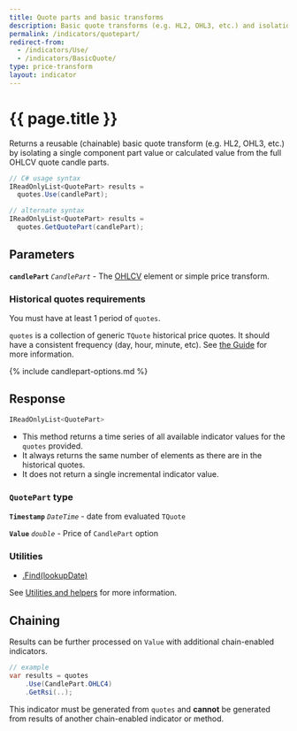 ```yaml
---
title: Quote parts and basic transforms
description: Basic quote transforms (e.g. HL2, OHL3, etc.) and isolation of individual price quote candle parts from a full OHLCV quote.
permalink: /indicators/quotepart/
redirect-from:
  - /indicators/Use/
  - /indicators/BasicQuote/
type: price-transform
layout: indicator
---
```


# {{ page.title }}

Returns a reusable (chainable) basic quote transform (e.g. HL2, OHL3, etc.) by isolating a single component part value or calculated value from the full OHLCV quote candle parts.

```csharp
// C# usage syntax
IReadOnlyList<QuotePart> results =
  quotes.Use(candlePart);

// alternate syntax
IReadOnlyList<QuotePart> results =
  quotes.GetQuotePart(candlePart);
```

## Parameters

**`candlePart`** _`CandlePart`_ - The [OHLCV]({{site.baseurl}}/guide/#historical-quotes) element or simple price transform.

### Historical quotes requirements

You must have at least 1 period of `quotes`.

`quotes` is a collection of generic `TQuote` historical price quotes.  It should have a consistent frequency (day, hour, minute, etc).  See [the Guide]({{site.baseurl}}/guide/#historical-quotes) for more information.

{% include candlepart-options.md %}

## Response

```csharp
IReadOnlyList<QuotePart>
```

- This method returns a time series of all available indicator values for the `quotes` provided.
- It always returns the same number of elements as there are in the historical quotes.
- It does not return a single incremental indicator value.

### `QuotePart` type

**`Timestamp`** _`DateTime`_ - date from evaluated `TQuote`

**`Value`** _`double`_ - Price of `CandlePart` option

### Utilities

- [.Find(lookupDate)]({{site.baseurl}}/utilities#find-indicator-result-by-date)

See [Utilities and helpers]({{site.baseurl}}/utilities#utilities-for-indicator-results) for more information.

## Chaining

Results can be further processed on `Value` with additional chain-enabled indicators.

```csharp
// example
var results = quotes
    .Use(CandlePart.OHLC4)
    .GetRsi(..);
```

This indicator must be generated from `quotes` and **cannot** be generated from results of another chain-enabled indicator or method.

